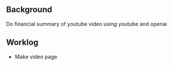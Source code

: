 ## Background
Do financial summary of youtube video using youtube and openai

## Worklog
- Make video page